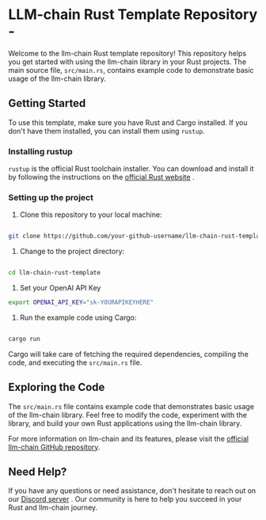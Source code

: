 # LLM-chain Rust Template Repository -

Welcome to the llm-chain Rust template repository! This repository helps you get started with using the llm-chain library in your Rust 
projects. The main source file, `src/main.rs`, contains example code to demonstrate basic usage of the llm-chain library.
## Getting Started

To use this template, make sure you have Rust and Cargo installed. If you don't have them installed, you can install them using `rustup`.
### Installing rustup

`rustup` is the official Rust toolchain installer. You can download and install it by following the instructions on the [official Rust 
website](https://www.rust-lang.org/tools/install) .
### Setting up the project
1. Clone this repository to your local machine:

```bash

git clone https://github.com/your-github-username/llm-chain-rust-template.git
```


1. Change to the project directory:

```bash

cd llm-chain-rust-template
```

1. Set your OpenAI API Key
```bash
export OPENAI_API_KEY="sk-YOURAPIKEYHERE"
```


1. Run the example code using Cargo:

```bash

cargo run
```



Cargo will take care of fetching the required dependencies, compiling the code, and executing the `src/main.rs` file.
## Exploring the Code

The `src/main.rs` file contains example code that demonstrates basic usage of the llm-chain library. Feel free to modify the code, 
experiment with the library, and build your own Rust applications using the llm-chain library.

For more information on llm-chain and its features, please visit the [official llm-chain GitHub 
repository](https://github.com/sobelio/llm-chain).
## Need Help?

If you have any questions or need assistance, don't hesitate to reach out on our [Discord server](https://discord.gg/kewN9Gtjt2) . Our 
community is here to help you succeed in your Rust and llm-chain journey.

